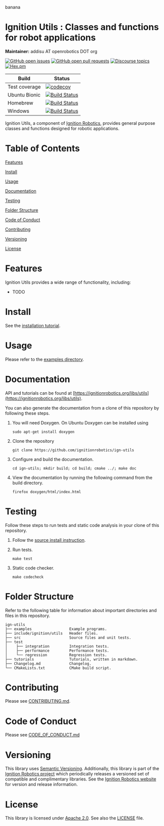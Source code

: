banana

# Ignition Utils : Classes and functions for robot applications

**Maintainer:** addisu AT openrobotics DOT org

[![GitHub open issues](https://img.shields.io/github/issues-raw/ignitionrobotics/ign-utils.svg)](https://github.com/ignitionrobotics/ign-utils/issues)
[![GitHub open pull requests](https://img.shields.io/github/issues-pr-raw/ignitionrobotics/ign-utils.svg)](https://github.com/ignitionrobotics/ign-utils/pulls)
[![Discourse topics](https://img.shields.io/discourse/https/community.gazebosim.org/topics.svg)](https://community.gazebosim.org)
[![Hex.pm](https://img.shields.io/hexpm/l/plug.svg)](https://www.apache.org/licenses/LICENSE-2.0)

Build | Status
-- | --
Test coverage | [![codecov](https://codecov.io/gh/ignitionrobotics/ign-utils/branch/main/graph/badge.svg)](https://codecov.io/gh/ignitionrobotics/ign-utils)
Ubuntu Bionic | [![Build Status](https://build.osrfoundation.org/buildStatus/icon?job=ignition_utils-ci-main-bionic-amd64)](https://build.osrfoundation.org/job/ignition_utils-ci-main-bionic-amd64)
Homebrew      | [![Build Status](https://build.osrfoundation.org/buildStatus/icon?job=ignition_utils-ci-main-homebrew-amd64)](https://build.osrfoundation.org/job/ignition_utils-ci-main-homebrew-amd64)
Windows       | [![Build Status](https://build.osrfoundation.org/buildStatus/icon?job=ignition_utils-ci-main-windows7-amd64)](https://build.osrfoundation.org/job/ignition_utils-ci-main-windows7-amd64)

Ignition Utils, a component of [Ignition
Robotics](https://ignitionrobotics.org), provides general purpose
classes and functions designed for robotic applications.

# Table of Contents

[Features](#features)

[Install](#install)

[Usage](#usage)

[Documentation](#documentation)

[Testing](#testing)

[Folder Structure](#folder-structure)

[Code of Conduct](#code-of-conduct)

[Contributing](#code-of-contributing)

[Versioning](#versioning)

[License](#license)

# Features

Ignition Utils provides a wide range of functionality, including:

* TODO

# Install

See the [installation tutorial](https://ignitionrobotics.org/api/utils/0.1/install.html).

# Usage

Please refer to the [examples directory](https://github.com/ignitionrobotics/ign-utils/blob/main/examples/).

# Documentation

API and tutorials can be found at [https://ignitionrobotics.org/libs/utils](https://ignitionrobotics.org/libs/utils).

You can also generate the documentation from a clone of this repository by following these steps.

1. You will need Doxygen. On Ubuntu Doxygen can be installed using

    ```
    sudo apt-get install doxygen
    ```

2. Clone the repository

    ```
    git clone https://github.com/ignitionrobotics/ign-utils
    ```

3. Configure and build the documentation.

    ```
    cd ign-utils; mkdir build; cd build; cmake ../; make doc
    ```

4. View the documentation by running the following command from the build directory.

    ```
    firefox doxygen/html/index.html
    ```

# Testing

Follow these steps to run tests and static code analysis in your clone of this repository.

1. Follow the [source install instruction](https://ignitionrobotics.org/libs/utils#source-install).

2. Run tests.

    ```
    make test
    ```

3. Static code checker.

    ```
    make codecheck
    ```

# Folder Structure

Refer to the following table for information about important directories and files in this repository.

```
ign-utils
├── examples                 Example programs.
├── include/ignition/utils   Header files.
├── src                      Source files and unit tests.
├── test
│    ├── integration         Integration tests.
│    ├── performance         Performance tests.
│    └── regression          Regression tests.
├── tutorials                Tutorials, written in markdown.
├── Changelog.md             Changelog.
└── CMakeLists.txt           CMake build script.
```
# Contributing

Please see
[CONTRIBUTING.md](https://ignitionrobotics.org/docs/all/contributing).

# Code of Conduct

Please see
[CODE_OF_CONDUCT.md](https://github.com/ignitionrobotics/ign-utils/blob/main/CODE_OF_CONDUCT.md)

# Versioning

This library uses [Semantic Versioning](https://semver.org/).
Additionally, this library is part of the
[Ignition Robotics project](https://ignitionrobotics.org) which periodically
releases a versioned set of compatible and complimentary libraries. See the
[Ignition Robotics website](https://ignitionrobotics.org) for version and
release information.

# License

This library is licensed under
[Apache 2.0](https://www.apache.org/licenses/LICENSE-2.0).
See also the
[LICENSE](https://github.com/ignitionrobotics/ign-utils/blob/main/LICENSE)
file.

